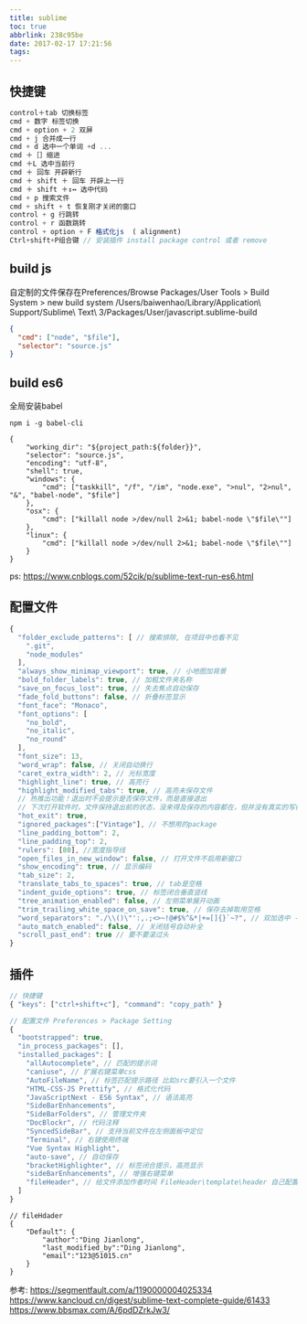 ```yaml
---
title: sublime
toc: true
abbrlink: 238c95be
date: 2017-02-17 17:21:56
tags:
---
```


## 快捷键
```js
control＋tab 切换标签
cmd + 数字 标签切换
cmd + option + 2 双屏
cmd + j 合并成一行
cmd + d 选中一个单词 +d ...
cmd ＋［］缩进
cmd ＋L 选中当前行
cmd ＋ 回车 开辟新行
cmd ＋ shift ＋ 回车 开辟上一行
cmd ＋ shift ＋↕️↔️ 选中代码
cmd + p 搜索文件
cmd + shift + t 恢复刚才关闭的窗口
control + g 行跳转
control + r 函数跳转
control + option + F 格式化js  ( alignment)
Ctrl+shift+P组合键 // 安装插件 install package control 或者 remove
```

## build js
自定制的文件保存在Preferences/Browse Packages/User
Tools > Build System > new build system
/Users/baiwenhao/Library/Application\ Support/Sublime\ Text\ 3/Packages/User/javascript.sublime-build

```json
{
  "cmd": ["node", "$file"],
  "selector": "source.js"
}
```

## build es6
全局安装babel
```
npm i -g babel-cli

{
    "working_dir": "${project_path:${folder}}",
    "selector": "source.js",
    "encoding": "utf-8",
    "shell": true,
    "windows": {
        "cmd": ["taskkill", "/f", "/im", "node.exe", ">nul", "2>nul", "&", "babel-node", "$file"]
    },
    "osx": {
        "cmd": ["killall node >/dev/null 2>&1; babel-node \"$file\""]
    },
    "linux": {
        "cmd": ["killall node >/dev/null 2>&1; babel-node \"$file\""]
    }
}

```
ps: https://www.cnblogs.com/52cik/p/sublime-text-run-es6.html


## 配置文件
```js
{
  "folder_exclude_patterns": [ // 搜索排除, 在项目中也看不见
    ".git",
    "node_modules"
  ],
  "always_show_minimap_viewport": true, // 小地图加背景
  "bold_folder_labels": true, // 加粗文件夹名称
  "save_on_focus_lost": true, // 失去焦点自动保存
  "fade_fold_buttons": false, // 折叠标签显示
  "font_face": "Monaco",
  "font_options": [
    "no_bold",
    "no_italic",
    "no_round"
  ],
  "font_size": 13,
  "word_wrap": false, // 关闭自动换行
  "caret_extra_width": 2, // 光标宽度
  "highlight_line": true, // 高亮行
  "highlight_modified_tabs": true, // 高亮未保存文件
  // 热推出功能！退出时不会提示是否保存文件，而是直接退出 
  // 下次打开软件时，文件保持退出前的状态，没来得及保存的内容都在，但并没有真实的写在原文件里
  "hot_exit": true,
  "ignored_packages":["Vintage"], // 不想用的package
  "line_padding_bottom": 2,
  "line_padding_top": 2,
  "rulers": [80], //宽度指导线
  "open_files_in_new_window": false, // 打开文件不启用新窗口
  "show_encoding": true, // 显示编码
  "tab_size": 2,
  "translate_tabs_to_spaces": true, // tab是空格
  "indent_guide_options": true, // 标签闭合垂直竖线
  "tree_animation_enabled": false, // 左侧菜单展开动画
  "trim_trailing_white_space_on_save": true, // 保存去掉取用空格
  "word_separators": "./\\()\"':,.;<>~!@#$%^&*|+=[]{}`~?", // 双加选中 -
  "auto_match_enabled": false, // 关闭括号自动补全
  "scroll_past_end": true // 要不要滚过头
}
```


## 插件
```js
// 快捷键
{ "keys": ["ctrl+shift+c"], "command": "copy_path" }

// 配置文件 Preferences > Package Setting
{
  "bootstrapped": true,
  "in_process_packages": [],
  "installed_packages": [
    "allAutocomplete", // 匹配的提示词 
    "caniuse", // 扩展右键菜单css
    "AutoFileName", // 标签匹配提示路径 比如src要引入一个文件
    "HTML-CSS-JS Prettify", // 格式化代码
    "JavaScriptNext - ES6 Syntax", // 语法高亮
    "SideBarEnhancements",
    "SideBarFolders", // 管理文件夹
    "DocBlockr", // 代码注释 
    "SyncedSideBar", // 支持当前文件在左侧面板中定位
    "Terminal", // 右键使用终端
    "Vue Syntax Highlight",
    "auto-save", // 自动保存
    "bracketHighlighter", // 标签闭合提示，高亮显示
    "sideBarEnhancements", // 增强右键菜单
    "fileHeader", // 给文件添加作者时间 FileHeader\template\header 自己配置
  ]
}
```

```
// fileHdader
{
    "Default": {
        "author":"Ding Jianlong",
        "last_modified_by":"Ding Jianlong",
        "email":"123@51015.cn"
    }
}
```

参考:
https://segmentfault.com/a/1190000004025334
https://www.kancloud.cn/digest/sublime-text-complete-guide/61433
https://www.bbsmax.com/A/6pdDZrkJw3/